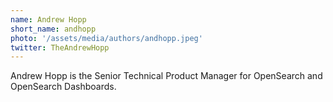 ```yaml
---
name: Andrew Hopp
short_name: andhopp
photo: '/assets/media/authors/andhopp.jpeg'
twitter: TheAndrewHopp
---
```


Andrew Hopp is the Senior Technical Product Manager for OpenSearch and OpenSearch Dashboards. 